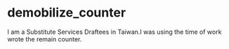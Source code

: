 demobilize_counter
==================
I am a Substitute Services Draftees in Taiwan.I was using the time of work wrote the remain counter.
